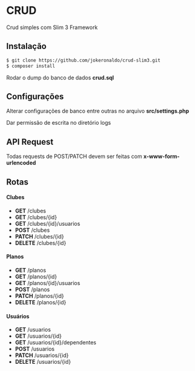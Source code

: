 # CRUD

Crud simples com Slim 3 Framework

## Instalação

```bash
$ git clone https://github.com/jokeronaldo/crud-slim3.git
$ composer install
```

Rodar o dump do banco de dados **crud.sql**

## Configurações

Alterar configurações de banco entre outras no arquivo **src/settings.php**

Dar permissão de escrita no diretório logs

## API Request

Todas requests de POST/PATCH devem ser feitas com **x-www-form-urlencoded**

## Rotas

#### Clubes
* **GET** /clubes
* **GET** /clubes/{id}
* **GET** /clubes/{id}/usuarios
* **POST** /clubes
* **PATCH** /clubes/{id}
* **DELETE** /clubes/{id}

#### Planos
* **GET** /planos
* **GET** /planos/{id}
* **GET** /planos/{id}/usuarios
* **POST** /planos
* **PATCH** /planos/{id}
* **DELETE** /planos/{id}

#### Usuários
* **GET** /usuarios
* **GET** /usuarios/{id}
* **GET** /usuarios/{id}/dependentes
* **POST** /usuarios
* **PATCH** /usuarios/{id}
* **DELETE** /usuarios/{id}
